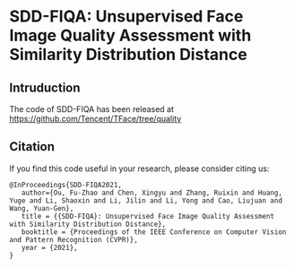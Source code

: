 # SDD-FIQA: Unsupervised Face Image Quality Assessment with Similarity Distribution Distance

## Intruduction
The code of SDD-FIQA has been released at https://github.com/Tencent/TFace/tree/quality

## Citation
If you find this code useful in your research, please consider citing us:
```
@InProceedings{SDD-FIQA2021,
   author={Ou, Fu-Zhao and Chen, Xingyu and Zhang, Ruixin and Huang, Yuge and Li, Shaoxin and Li, Jilin and Li, Yong and Cao, Liujuan and Wang, Yuan-Gen},
   title = {{SDD-FIQA}: Unsupervised Face Image Quality Assessment with Similarity Distribution Distance},
   booktitle = {Proceedings of the IEEE Conference on Computer Vision and Pattern Recognition (CVPR)},
   year = {2021},
}

```

